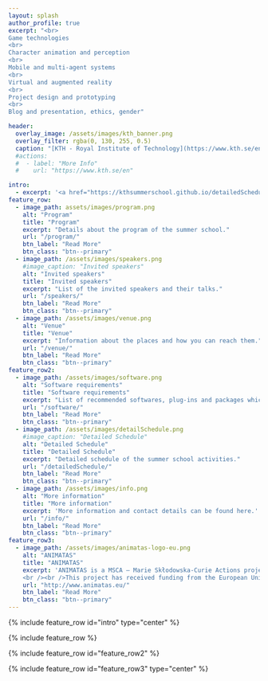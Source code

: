```yaml
---
layout: splash
author_profile: true
excerpt: "<br>
Game technologies
<br>
Character animation and perception
<br>
Mobile and multi-agent systems
<br>
Virtual and augmented reality
<br>
Project design and prototyping
<br>
Blog and presentation, ethics, gender"

header:
  overlay_image: /assets/images/kth_banner.png
  overlay_filter: rgba(0, 130, 255, 0.5)
  caption: "[KTH - Royal Institute of Technology](https://www.kth.se/en){:target='_blank'}"
  #actions:
  #  - label: "More Info"
  #    url: "https://www.kth.se/en"

intro: 
  - excerpt: '<a href="https://kthsummerschool.github.io/detailedSchedule/" target="_blank">Our schedule for 21 May has been changed! Please check the detailed schedule for the newer version.</a> <br />WHEN: **20 May 2019** To **23 May 2019** <br> WHERE: **KTH - Royal Institute of Technology, Stockholm, Sweden**'
feature_row:
  - image_path: assets/images/program.png
    alt: "Program"
    title: "Program"
    excerpt: "Details about the program of the summer school."
    url: "/program/"
    btn_label: "Read More"
    btn_class: "btn--primary"
  - image_path: /assets/images/speakers.png
    #image_caption: "Invited speakers"
    alt: "Invited speakers"
    title: "Invited speakers"
    excerpt: "List of the invited speakers and their talks."
    url: "/speakers/"
    btn_label: "Read More"
    btn_class: "btn--primary"
  - image_path: /assets/images/venue.png
    alt: "Venue"
    title: "Venue"
    excerpt: "Information about the places and how you can reach them."
    url: "/venue/"
    btn_label: "Read More"
    btn_class: "btn--primary"
feature_row2:
  - image_path: /assets/images/software.png
    alt: "Software requirements"
    title: "Software requirements"
    excerpt: "List of recommended softwares, plug-ins and packages which are better to be installed before attending the summer school."
    url: "/software/"
    btn_label: "Read More"
    btn_class: "btn--primary"
  - image_path: /assets/images/detailSchedule.png
    #image_caption: "Detailed Schedule"
    alt: "Detailed Schedule"
    title: "Detailed Schedule"
    excerpt: "Detailed schedule of the summer school activities."
    url: "/detailedSchedule/"
    btn_label: "Read More"
    btn_class: "btn--primary"
  - image_path: /assets/images/info.png
    alt: "More information"
    title: "More information"
    excerpt: 'More information and contact details can be found here.'
    url: "/info/"
    btn_label: "Read More"
    btn_class: "btn--primary"
feature_row3:
  - image_path: /assets/images/animatas-logo-eu.png
    alt: "ANIMATAS"
    title: "ANIMATAS"
    excerpt: 'ANIMATAS is a MSCA – Marie Skłodowska-Curie Actions project that aims to give researchers the necessary skills and international experience for a successful career either in the public or the private sector. The project is an Innovative Training Network (MSCA ITN) implemented by a partnership high profile universities, research institutions and industrial research partners that are located in 8 different countries.
    <br /><br />This project has received funding from the European Union’s Horizon 2020 research and innovation programme under grant agreement No 765955.'
    url: "http://www.animatas.eu/"
    btn_label: "Read More"
    btn_class: "btn--primary"
---
```


{% include feature_row id="intro" type="center" %}

{% include feature_row %}

{% include feature_row id="feature_row2" %}

{% include feature_row id="feature_row3" type="center" %}
